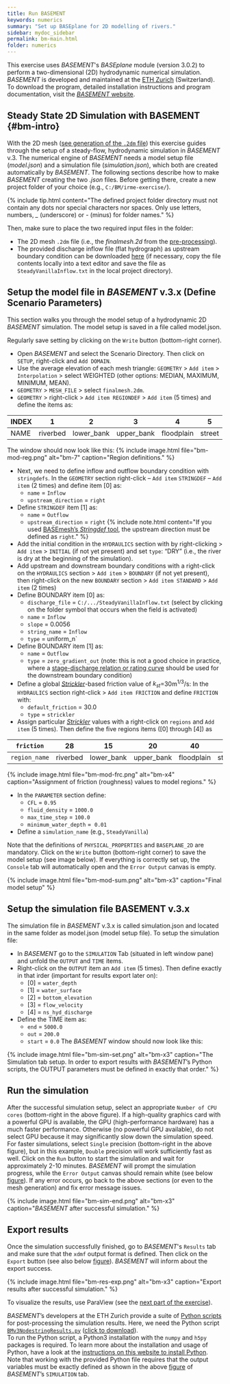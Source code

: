 ```yaml
---
title: Run BASEMENT
keywords: numerics
summary: "Set up BASEplane for 2D modelling of rivers."
sidebar: mydoc_sidebar
permalink: bm-main.html
folder: numerics
---
```


This exercise uses *BASEMENT*'s *BASEplane* module (version 3.0.2) to perform a two-dimensional (2D) hydrodynamic numerical simulation. *BASEMENT* is developed and maintained at the [ETH Zurich](https://ethz.ch/en.html) (Switzerland). To download the program, detailed installation instructions and program documentation, visit the  [*BASEMENT* website](https://basement.ethz.ch/).

## Steady State 2D Simulation with BASEMENT {#bm-intro}
With the 2D mesh ([see generation of the `.2dm` file](#bm-pre.html)) this exercise guides through the setup of a steady-flow, hydrodynamic simulation in *BASEMENT* v.3. The numerical engine of *BASEMENT* needs a model setup file (*model.json*) and a simulation file (*simulation.json*), which both are created automatically by *BASEMENT*. The following sections describe how to make *BASEMENT* creating the two *.json* files. Before getting there, create a new project folder of your choice (e.g., `C:/BM/irme-exercise/`). 

{% include tip.html content="The defined project folder directory must not contain any dots nor special characters nor spaces. Only use letters, numbers, *_* (underscore) or *-* (minus) for folder names." %} 

Then, make sure to place the two required input files in the folder: 

- The 2D mesh `.2dm` file (i.e., the *finalmesh.2d* from the [pre-processing](bm-pre.html)).
- The provided discharge inflow file (flat hydrograph) as upstream boundary condition can be downloaded [here](https://github.com/hydro-informatics/materials-bm/blob/master/flows/SteadyVanillaInflow.txt) (if necessary, copy the file contents locally into a text editor and save the file as `SteadyVanillaInflow.txt` in the local project directory).


##	Setup the model file in *BASEMENT* v.3.x (Define Scenario Parameters)
This section walks you through the model setup of a hydrodynamic 2D *BASEMENT* simulation. The model setup is saved in a file called model.json. 

Regularly save setting by clicking on the `Write` button (bottom-right corner).
- Open *BASEMENT* and select the Scenario Directory. Then click on `SETUP`, right-click and `Add DOMAIN`. 
- Use the average elevation of each mesh triangle: `GEOMETRY` > `Add item` > `Interpolation` > select WEIGHTED (other options: MEDIAN, MAXIMUM, MINIMUM, MEAN).
- `GEOMETRY` > `MESH_FILE` > select `finalmesh.2dm`.
- `GEOMETRY` > right-click > `Add item REGIONDEF` > `Add item` (5 times) and define the items as:

| INDEX | 1        | 2          | 3          | 4          | 5      |
|-------|----------|------------|------------|------------|--------|
| NAME  | riverbed | lower_bank | upper_bank | floodplain | street |

The window should now look like this:
<a name="bm-mod-reg"></a>
{% include image.html file="bm-mod-reg.png" alt="bm-7" caption="Region definitions." %} 
 
- Next, we need to define inflow and outflow boundary condition with `stringdefs`. In the `GEOMETRY` section right-click – `Add item` `STRINGDEF` – `Add item` (2 times) and define item [0] as:
    * `name` = `Inflow`
    * `upstream_direction` = `right`
- Define `STRINGDEF` item [1] as:
    * `name` = `Outflow`
    * `upstream_direction` = `right` 
    {% include note.html content="If you used [BASEmesh’s *Stringdef* tool](bm-pre.html#stringdef), the upstream direction must be defined as `right`." %}
- Add the initial condition in the `HYDRAULICS` section with by right-clicking > `Add item` > `INITIAL` (if not yet present) and set `type`: “DRY” (i.e., the river is dry at the beginning of the simulation).<a name="init"></a>
- Add upstream and downstream boundary conditions with a right-click on the `HYDRAULICS` section > `Add item` > `BOUNDARY` (if not yet present), then right-click on the new `BOUNDARY` section > `Add item STANDARD` > `Add item` (2 times) 
- Define BOUNDARY item [0] as:<a name="bound"></a>
    * `discharge_file` = `C:/.../SteadyVanillaInflow.txt` (select by clicking on the folder symbol that occurs when the field is activated)
    * `name` = `Inflow`
    * `slope` = 0.0056
    * `string_name` = `Inflow`
    * `type` = uniform_n`
- Define BOUNDARY item [1] as:
    * `name` = `Outflow`
    * `type` = `zero_gradient_out` (note: this is not a good choice in practice, where a [stage-discharge relation or rating curve](https://en.wikipedia.org/wiki/Rating_curve) should be used for the downstream boundary condition)
- Define a global [*Strickler*](https://en.wikipedia.org/wiki/Manning_formula)-based friction value of *k<sub>st</sub>*=30m<sup>1/3</sup>/s: In the `HYDRAULICS` section right-click > `Add item FRICTION` and define `FRICTION` with:
    * `default_friction` = 30.0
    * `type` = `strickler`
- Assign particular [*Strickler*](https://en.wikipedia.org/wiki/Manning_formula) values with a right-click on `regions` and `Add item` (5 times). Then define the five regions items ([0] through [4]) as <a name="fric"></a>

| `friction`  | 28       | 15         | 20         | 40         | 85     |
|-------------|----------|------------|------------|------------|--------|
|`region_name`| riverbed | lower_bank | upper_bank | floodplain | street |

<a name="bm-mod-frc"></a>
{% include image.html file="bm-mod-frc.png" alt="bm-x4" caption="Assignment of friction (roughness) values to model regions." %}  

- In the `PARAMETER` section define:
    * `CFL` = `0.95`
    * `fluid_density` = `1000.0`
    * `max_time_step` = `100.0`
    * `minimum_water_depth` =` 0.01`
- Define a `simulation_name` (e.g., `SteadyVanilla`)

Note that the definitions of `PHYSICAL_PROPERTIES` and `BASEPLANE_2D` are mandatory.
Click on the `Write` button (bottom-right corner) to save the model setup (see image below). If everything is correctly set up, the `Console` tab will automatically open and the `Error Output` canvas is empty.
 
<a name="bm-mod-sum"></a>
{% include image.html file="bm-mod-sum.png" alt="bm-x3" caption="Final model setup" %} 

##	Setup the simulation file BASEMENT v.3.x
The simulation file in *BASEMENT* v.3.x is called simulation.json and located in the same folder as model.json (model setup file). To setup the simulation file:
- In *BASEMENT* go to the `SIMULATION` Tab (situated in left window pane) and unfold the `OUTPUT` and `TIME` items. 
- Right-click on the `OUTPUT` item an `Add item` (5 times). Then define exactly in that irder (important for results export later on):
    * [0] = `water_depth`
    * [1] = `water_surface`
    * [2] = `bottom_elevation`
    * [3] = `flow_velocity`
    * [4] = `ns_hyd_discharge`
- Define the TIME item as:
    * `end` = `5000.0`
    * `out` = `200.0`
    * `start` = `0.0`
The *BASEMENT* window should now look like this:
 
<a name="bm-sim-set"></a>
{% include image.html file="bm-sim-set.png" alt="bm-x3" caption="The Simulation tab setup. In order to export results with *BASEMENT*’s Python scripts, the OUTPUT parameters must be defined in exactly that order." %} 

##	Run the simulation
After the successful simulation setup, select an appropriate `Number of CPU cores` (bottom-right in the above figure). If a high-quality graphics card with a powerful GPU is available, the GPU (high-performance hardware) has a much faster performance. Otherwise (no powerful GPU available), do not select GPU because it may significantly slow down the simulation speed.
For faster simulations, select `Single` precision (bottom-right in the above figure), but in this example, `Double` precision will work sufficiently fast as well. Click on the `Run` button to start the simulation and wait for approximately 2-10 minutes. *BASEMENT* will prompt the simulation progress, while the `Error Output` canvas should remain white (see below [figure](#bm-sim-end)). If any error occurs, go back to the above sections (or even to the mesh generation) and fix error message issues.

<a name="bm-sim-end"></a>
{% include image.html file="bm-sim-end.png" alt="bm-x3" caption="*BASEMENT* after successful simulation." %} 

## Export results
Once the simulation successfully finished, go to *BASEMENT*'s `Results` tab and make sure that the `xdmf` output format is defined. Then click on the `Export` button (see also below [figure](#bm-res-exp)). *BASEMENT* will inform about the export success.

<a name="bm-res-exp"></a>
{% include image.html file="bm-res-exp.png" alt="bm-x3" caption="Export results after successful simulation." %} 

To visualize the results, use ParaView (see the [next part of the exercise](bm-post.html)). 

*BASEMENT*’s developers at the ETH Zurich provide a suite of [Python scripts](http://people.ee.ethz.ch/~basement/baseweb/download/tools/python-scripts/) for post-processing the simulation results. Here, we need the Python script [`BMv3NodestringResults.py`](http://people.ee.ethz.ch/~basement/baseweb/download/tools/python-scripts/BMv3NodestringResults.py) ([click to download](ttp://people.ee.ethz.ch/~basement/baseweb/download/tools/python-scripts/BMv3NodestringResults.py)).  
 To run the Python script, a Python3 installation with the `numpy` and `h5py` packages is required. To learn more about the installation and usage of Python, have a look at the [instructions on this website to install Python](hy_install.html).
Note that working with the provided Python file requires that the output variables must be exactly defined as shown in the above [figure](#bm-sim-set) of *BASEMENT*’s `SIMULATION` tab.
 

